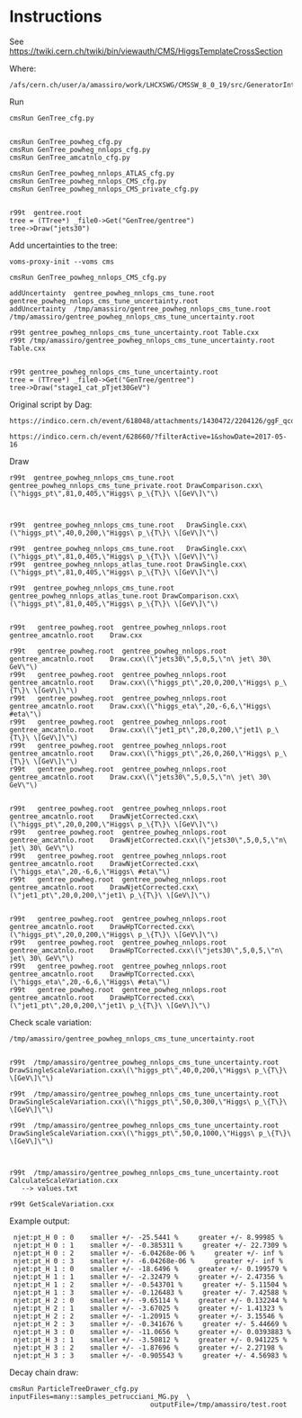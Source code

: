 Instructions
====

See
    https://twiki.cern.ch/twiki/bin/viewauth/CMS/HiggsTemplateCrossSection
    
Where:

    /afs/cern.ch/user/a/amassiro/work/LHCXSWG/CMSSW_8_0_19/src/GeneratorInterface/GenTree
    
Run

    cmsRun GenTree_cfg.py
    
    
    cmsRun GenTree_powheg_cfg.py
    cmsRun GenTree_powheg_nnlops_cfg.py
    cmsRun GenTree_amcatnlo_cfg.py

    cmsRun GenTree_powheg_nnlops_ATLAS_cfg.py
    cmsRun GenTree_powheg_nnlops_CMS_cfg.py
    cmsRun GenTree_powheg_nnlops_CMS_private_cfg.py

    
    r99t  gentree.root
    tree = (TTree*) _file0->Get("GenTree/gentree")
    tree->Draw("jets30")
    
    
Add uncertainties to the tree:

    voms-proxy-init --voms cms

    cmsRun GenTree_powheg_nnlops_CMS_cfg.py

    addUncertainty  gentree_powheg_nnlops_cms_tune.root   gentree_powheg_nnlops_cms_tune_uncertainty.root     
    addUncertainty  /tmp/amassiro/gentree_powheg_nnlops_cms_tune.root   /tmp/amassiro/gentree_powheg_nnlops_cms_tune_uncertainty.root     
    
    r99t gentree_powheg_nnlops_cms_tune_uncertainty.root Table.cxx
    r99t /tmp/amassiro/gentree_powheg_nnlops_cms_tune_uncertainty.root Table.cxx
       
    
    r99t gentree_powheg_nnlops_cms_tune_uncertainty.root 
    tree = (TTree*) _file0->Get("GenTree/gentree")
    tree->Draw("stage1_cat_pTjet30GeV")
    
    
Original script by Dag:

    https://indico.cern.ch/event/618048/attachments/1430472/2204126/ggF_qcd_uncertainty_2017.cxx
    
    https://indico.cern.ch/event/628660/?filterActive=1&showDate=2017-05-16
    
    
    
Draw

    r99t  gentree_powheg_nnlops_cms_tune.root  gentree_powheg_nnlops_cms_tune_private.root DrawComparison.cxx\(\"higgs_pt\",81,0,405,\"Higgs\ p_\{T\}\ \[GeV\]\"\)



    r99t  gentree_powheg_nnlops_cms_tune.root   DrawSingle.cxx\(\"higgs_pt\",40,0,200,\"Higgs\ p_\{T\}\ \[GeV\]\"\)
    
    r99t  gentree_powheg_nnlops_cms_tune.root   DrawSingle.cxx\(\"higgs_pt\",81,0,405,\"Higgs\ p_\{T\}\ \[GeV\]\"\)
    r99t  gentree_powheg_nnlops_atlas_tune.root DrawSingle.cxx\(\"higgs_pt\",81,0,405,\"Higgs\ p_\{T\}\ \[GeV\]\"\)

    r99t  gentree_powheg_nnlops_cms_tune.root  gentree_powheg_nnlops_atlas_tune.root DrawComparison.cxx\(\"higgs_pt\",81,0,405,\"Higgs\ p_\{T\}\ \[GeV\]\"\)

    
    r99t   gentree_powheg.root  gentree_powheg_nnlops.root   gentree_amcatnlo.root    Draw.cxx
    
    r99t   gentree_powheg.root  gentree_powheg_nnlops.root   gentree_amcatnlo.root    Draw.cxx\(\"jets30\",5,0,5,\"n\ jet\ 30\ GeV\"\)
    r99t   gentree_powheg.root  gentree_powheg_nnlops.root   gentree_amcatnlo.root    Draw.cxx\(\"higgs_pt\",20,0,200,\"Higgs\ p_\{T\}\ \[GeV\]\"\)
    r99t   gentree_powheg.root  gentree_powheg_nnlops.root   gentree_amcatnlo.root    Draw.cxx\(\"higgs_eta\",20,-6,6,\"Higgs\ #eta\"\)
    r99t   gentree_powheg.root  gentree_powheg_nnlops.root   gentree_amcatnlo.root    Draw.cxx\(\"jet1_pt\",20,0,200,\"jet1\ p_\{T\}\ \[GeV\]\"\)
    r99t   gentree_powheg.root  gentree_powheg_nnlops.root   gentree_amcatnlo.root    Draw.cxx\(\"higgs_pt\",26,0,260,\"Higgs\ p_\{T\}\ \[GeV\]\"\)
    r99t   gentree_powheg.root  gentree_powheg_nnlops.root   gentree_amcatnlo.root    Draw.cxx\(\"jets30\",5,0,5,\"n\ jet\ 30\ GeV\"\)
    

    r99t   gentree_powheg.root  gentree_powheg_nnlops.root   gentree_amcatnlo.root    DrawNjetCorrected.cxx\(\"higgs_pt\",20,0,200,\"Higgs\ p_\{T\}\ \[GeV\]\"\)
    r99t   gentree_powheg.root  gentree_powheg_nnlops.root   gentree_amcatnlo.root    DrawNjetCorrected.cxx\(\"jets30\",5,0,5,\"n\ jet\ 30\ GeV\"\)
    r99t   gentree_powheg.root  gentree_powheg_nnlops.root   gentree_amcatnlo.root    DrawNjetCorrected.cxx\(\"higgs_eta\",20,-6,6,\"Higgs\ #eta\"\)
    r99t   gentree_powheg.root  gentree_powheg_nnlops.root   gentree_amcatnlo.root    DrawNjetCorrected.cxx\(\"jet1_pt\",20,0,200,\"jet1\ p_\{T\}\ \[GeV\]\"\)


    r99t   gentree_powheg.root  gentree_powheg_nnlops.root   gentree_amcatnlo.root    DrawHpTCorrected.cxx\(\"higgs_pt\",20,0,200,\"Higgs\ p_\{T\}\ \[GeV\]\"\)
    r99t   gentree_powheg.root  gentree_powheg_nnlops.root   gentree_amcatnlo.root    DrawHpTCorrected.cxx\(\"jets30\",5,0,5,\"n\ jet\ 30\ GeV\"\)
    r99t   gentree_powheg.root  gentree_powheg_nnlops.root   gentree_amcatnlo.root    DrawHpTCorrected.cxx\(\"higgs_eta\",20,-6,6,\"Higgs\ #eta\"\)
    r99t   gentree_powheg.root  gentree_powheg_nnlops.root   gentree_amcatnlo.root    DrawHpTCorrected.cxx\(\"jet1_pt\",20,0,200,\"jet1\ p_\{T\}\ \[GeV\]\"\)
    

    
Check scale variation:


    /tmp/amassiro/gentree_powheg_nnlops_cms_tune_uncertainty.root

    
    r99t  /tmp/amassiro/gentree_powheg_nnlops_cms_tune_uncertainty.root   DrawSingleScaleVariation.cxx\(\"higgs_pt\",40,0,200,\"Higgs\ p_\{T\}\ \[GeV\]\"\)
    
    r99t  /tmp/amassiro/gentree_powheg_nnlops_cms_tune_uncertainty.root   DrawSingleScaleVariation.cxx\(\"higgs_pt\",50,0,300,\"Higgs\ p_\{T\}\ \[GeV\]\"\)
    
    r99t  /tmp/amassiro/gentree_powheg_nnlops_cms_tune_uncertainty.root   DrawSingleScaleVariation.cxx\(\"higgs_pt\",50,0,1000,\"Higgs\ p_\{T\}\ \[GeV\]\"\)
    
    

    r99t  /tmp/amassiro/gentree_powheg_nnlops_cms_tune_uncertainty.root   CalculateScaleVariation.cxx
       --> values.txt
       
    r99t GetScaleVariation.cxx
    
    
Example output:

     njet:pt_H 0 : 0    smaller +/- -25.5441 %     greater +/- 8.99985 % 
     njet:pt_H 0 : 1    smaller +/- -0.385311 %     greater +/- 22.7309 % 
     njet:pt_H 0 : 2    smaller +/- -6.04268e-06 %     greater +/- inf % 
     njet:pt_H 0 : 3    smaller +/- -6.04268e-06 %     greater +/- inf % 
     njet:pt_H 1 : 0    smaller +/- -18.6496 %     greater +/- 0.199579 % 
     njet:pt_H 1 : 1    smaller +/- -2.32479 %     greater +/- 2.47356 % 
     njet:pt_H 1 : 2    smaller +/- -0.543701 %     greater +/- 5.11504 % 
     njet:pt_H 1 : 3    smaller +/- -0.126483 %     greater +/- 7.42588 % 
     njet:pt_H 2 : 0    smaller +/- -9.65114 %     greater +/- 0.132244 % 
     njet:pt_H 2 : 1    smaller +/- -3.67025 %     greater +/- 1.41323 % 
     njet:pt_H 2 : 2    smaller +/- -1.20915 %     greater +/- 3.15546 % 
     njet:pt_H 2 : 3    smaller +/- -0.341676 %     greater +/- 5.44669 % 
     njet:pt_H 3 : 0    smaller +/- -11.0656 %     greater +/- 0.0393883 % 
     njet:pt_H 3 : 1    smaller +/- -3.50812 %     greater +/- 0.941225 % 
     njet:pt_H 3 : 2    smaller +/- -1.87696 %     greater +/- 2.27198 % 
     njet:pt_H 3 : 3    smaller +/- -0.905543 %     greater +/- 4.56983 % 

    
    
    
Decay chain draw:

    cmsRun ParticleTreeDrawer_cfg.py   inputFiles=many::samples_petrucciani_MG.py  \
                                       outputFile=/tmp/amassiro/test.root
                              
                              
    
    


    
